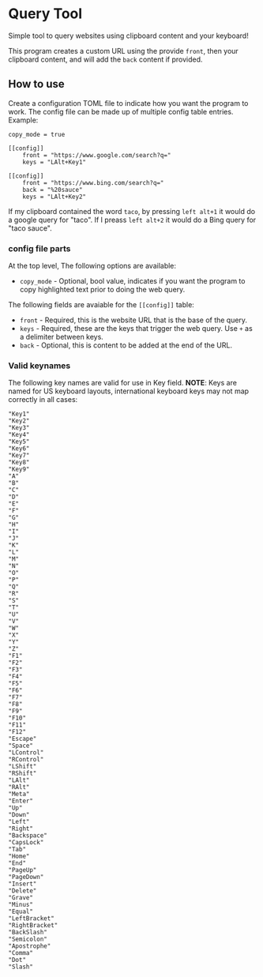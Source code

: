 # Query Tool

Simple tool to query websites using clipboard content and your keyboard!

This program creates a custom URL using  the provide `front`,  then your clipboard content, and
will add the `back` content if provided.

## How to use

Create a configuration TOML file to indicate how you want the program to work.
The config file can be made up of multiple config table entries.
Example:

```
copy_mode = true

[[config]]
    front = "https://www.google.com/search?q="
    keys = "LAlt+Key1"

[[config]]
    front = "https://www.bing.com/search?q="
    back = "%20sauce"
    keys = "LAlt+Key2"
```

If my clipboard contained the word `taco`, by pressing `left alt+1` it would do a google query for "taco".
If I preass `left alt+2` it would do a Bing query for "taco sauce".

### config file parts

At the top level, The following options are available:

- `copy_mode` - Optional, bool value, indicates if you want the program to copy highlighted text prior to doing the web query.

The following fields are avaiable for the `[[config]]` table:

- `front` - Required, this is the website URL that is the base of the query.
- `keys` - Required, these are the keys that trigger the web query. Use `+` as a delimiter between keys.
- `back` - Optional, this is content to be added at the end of the URL.

### Valid keynames

The following key names are valid for use in Key field.
**NOTE**: Keys are named for US keyboard layouts, international keyboard keys may not map correctly in all cases:

```
"Key1"
"Key2"
"Key3"
"Key4"
"Key5"
"Key6"
"Key7"
"Key8"
"Key9"
"A"
"B"
"C"
"D"
"E"
"F"
"G"
"H"
"I"
"J"
"K"
"L"
"M"
"N"
"O"
"P"
"Q"
"R"
"S"
"T"
"U"
"V"
"W"
"X"
"Y"
"Z"
"F1"
"F2"
"F3"
"F4"
"F5"
"F6"
"F7"
"F8"
"F9"
"F10"
"F11"
"F12"
"Escape"
"Space"
"LControl"
"RControl"
"LShift"
"RShift"
"LAlt"
"RAlt"
"Meta"
"Enter"
"Up"
"Down"
"Left"
"Right"
"Backspace"
"CapsLock"
"Tab"
"Home"
"End"
"PageUp"
"PageDown"
"Insert"
"Delete"
"Grave"
"Minus"
"Equal"
"LeftBracket"
"RightBracket"
"BackSlash"
"Semicolon"
"Apostrophe"
"Comma"
"Dot"
"Slash"
```
